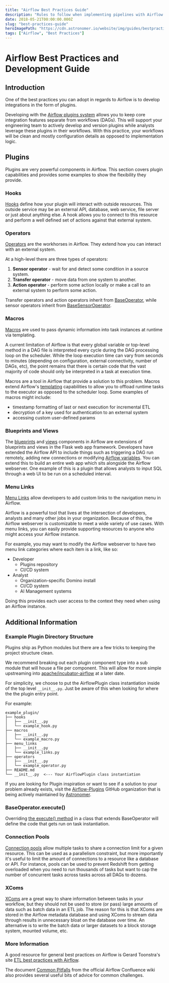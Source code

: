 ```yaml
---
title: "Airflow Best Practices Guide"
description: "Rules to follow when implementing pipelines with Airflow."
date: 2018-05-21T00:00:00.000Z
slug: "best-practices-guide"
heroImagePath: "https://cdn.astronomer.io/website/img/guides/bestpractices.png"
tags: ["Airflow", "Best Practices"]
---
```


# Airflow Best Practices and Development Guide

## Introduction

One of the best practices you can adopt in regards to Airflow is to develop integrations in the form of plugins.

Developing with the [Airflow plugins system][0] allows you to keep core integration features separate from workflows (DAGs). This will support your engineering team to actively develop and version plugins while analysts leverage these plugins in their workflows. With this practice, your workflows will be clean and mostly configuration details as opposed to implementation logic.

## Plugins

Plugins are very powerful components in Airflow. This section covers plugin capabilities and provides some examples to show the flexibility they provide.

### Hooks

[Hooks][3] define how your plugin will interact with outside resources. This outside service may be an external API, database, web service, file server or just about anything else. A hook allows you to connect to this resource and perform a well defined set of actions against that external system.

### Operators

[Operators][4] are the workhorses in Airflow. They extend how you can interact with an external system.

At a high-level there are three types of operators:

1. **Sensor operator** - wait for and detect some condition in a source system.
1. **Transfer operator** - move data from one system to another.
1. **Action operator** - perform some action locally or make a call to an external system to perform some action.

Transfer operators and action operators inherit from [BaseOperator][6], while sensor operators inherit from [BaseSensorOperator][5].

### Macros

[Macros][2] are used to pass dynamic information into task instances at runtime via templating.

A current limitation of Airflow is that every global variable or top-level method in a DAG file is interpreted every cycle during the DAG processing loop on the scheduler. While the loop execution time can vary from seconds to minutes (depending on configuration, external connectivity, number of DAGs, etc), the point remains that there is certain code that the vast majority of code should only be interpreted in a task at execution time.

Macros are a tool in Airflow that provide a solution to this problem. Macros extend Airflow's [templating][13] capabilities to allow you to offload runtime tasks to the executor as opposed to the scheduler loop. Some examples of macros might include:

- timestamp formatting of last or next execution for incremental ETL
- decryption of a key used for authentication to an external system
- accessing custom user-defined params

### Blueprints and Views

The [blueprints][7] and [views][8] components in Airflow are extensions of blueprints and views in the Flask web app framework. Developers have extended the Airflow API to include things such as triggering a DAG run remotely, adding new connections or modifying [Airflow variables][9]. You can extend this to build an entire web app which sits alongside the Airflow webserver. One example of this is a plugin that allows analysts to input SQL through a web UI to be run on a scheduled interval.

### Menu Links

[Menu Links][1] allow developers to add custom links to the navigation menu in Airflow.

Airflow is a powerful tool that lives at the intersection of developers, analysts and many other jobs in your organization. Because of this, the Airflow webserver is customizable to meet a wide variety of use cases. With menu links, you can easily provide supporting resources to anyone who might access your Airflow instance.

For example, you may want to modify the Airflow webserver to have two menu link categories where each item is a link, like so:

- Developer
  - Plugins repository
  - CI/CD system
- Analyst
  - Organization-specific Domino install
  - CI/CD system
  - AI Management systems

Doing this provides each user access to the context they need when using an Airflow instance.

## Additional Information

### Example Plugin Directory Structure

Plugins ship as Python modules but there are a few tricks to keeping the project structure clean.

We recommend breaking out each plugin component type into a sub module that will house a file per component. This will allow for more simple upstreaming into [apache/incubator-airflow][10] at a later date.

For simplicity, we choose to put the AirflowPlugin class instantiation inside of the top level `__init__.py`. Just be aware of this when looking for where the the plugin entry point.

For example:

```
example_plugin/
├── hooks
│   ├── __init__.py
│   └── example_hook.py
├── macros
│   ├── __init__.py
│   └── example_macro.py
├── menu_links
│   ├── __init__.py
│   └── example_links.py
├── operators
│   ├── __init__.py
│   └── example_operator.py
├── README.md
└── __init__.py  <--- Your AirflowPlugin class instantiation
```

If you are looking for Plugin inspiration or want to see if a solution to your problem already exists, visit the [Airflow-Plugins][11] GitHub organization that is being actively maintained by [Astronomer][12].

### BaseOperator.execute()

Overriding [the execute() method][14] in a class that extends BaseOperator will define the code that gets run on task instantiation.

### Connection Pools

[Connection pools][16] allow multiple tasks to share a connection limit for a given resource.  This can be used as a parallelism constraint, but more importantly it's useful to limit the amount of connections to a resource like a database or API.  For instance, pools can be used to prevent Redshift from getting overloaded when you need to run thousands of tasks but want to cap the number of concurrent tasks across tasks across all DAGs to dozens.

### XComs

[XComs][15] are a great way to share information between tasks in your workflow, but they should not be used to store (or pass) large amounts of data such as batch data in an ETL job. The reason for this is that XComs are stored in the Airflow metadata database and using XComs to stream data through results in unnecessary bloat on the database over time. An alternative is to write the batch data or larger datasets to a block storage system, mounted volume, etc.

### More Information

A good resource for general best practices on Airflow is Gerard Toonstra's site [ETL best practices with Airflow][17].

The document [Common Pitfalls][18] from the official Airflow Confluence wiki also provides several useful bits of advice for common challenges.

[0]: https://airflow.apache.org/plugins.html "Airflow Plugins System"
[1]: https://github.com/flask-admin/flask-admin/blob/06aebf078574cbbe70b2691fc8a41f234f321962/flask_admin/menu.py#L129 "MenuLinks"
[2]: https://airflow.apache.org/code.html#macros "Airflow Macros"
[3]: https://airflow.apache.org/code.html?highlight=operators#hooks "Airflow Hooks"
[4]: https://airflow.apache.org/code.html?highlight=operators "Airflow Operators"
[5]: https://pythonhosted.org/airflow/code.html#basesensoroperator "Base Sensor Operator"
[6]: https://pythonhosted.org/airflow/code.html#baseoperator "Base Operator"
[7]: http://flask.pocoo.org/docs/0.12/blueprints/ "Flask Blueprints"
[8]: http://flask.pocoo.org/docs/0.12/views/ "Flask Views"
[9]: https://pythonhosted.org/airflow/concepts.html#variables "Airflow Variables"
[10]: https://github.com/apache/incubator-airflow "Apache incubator-airflow"
[11]: https://github.com/airflow-plugins "Airflow Plugin Github Org"
[12]: https://github.com/astronomerio "Astronomer Github"
[13]: https://airflow.apache.org/tutorial.html#templating-with-jinja "Airflow Templating System"
[14]: https://github.com/apache/incubator-airflow/blob/e76cda0ff5c9dfdbec7a9d199884d359cdf6dbbb/airflow/models.py#L2463 "Execute Entry Point"
[15]: https://airflow.incubator.apache.org/concepts.html#xcoms "XComs"
[16]: https://airflow.apache.org/concepts.html#pools "Connection pools"
[17]: https://gtoonstra.github.io/etl-with-airflow/ "ETL best practices with Airflow"
[18]: https://cwiki.apache.org/confluence/display/AIRFLOW/Common+Pitfalls "Common Pitfalls"